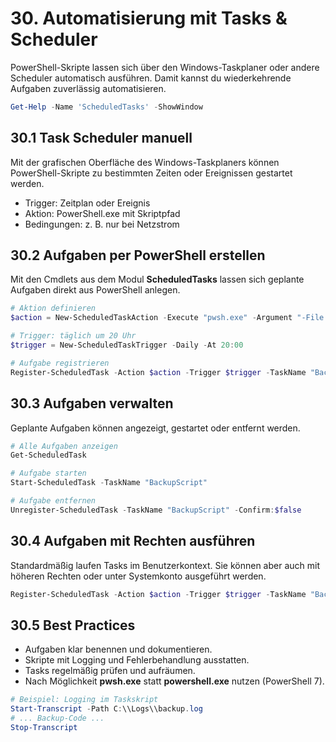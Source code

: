 # 30. Automatisierung mit Tasks & Scheduler

PowerShell-Skripte lassen sich über den Windows-Taskplaner oder andere Scheduler automatisch ausführen. Damit kannst du wiederkehrende Aufgaben zuverlässig automatisieren.

```powershell
Get-Help -Name 'ScheduledTasks' -ShowWindow
```

## 30.1 Task Scheduler manuell

Mit der grafischen Oberfläche des Windows-Taskplaners können PowerShell-Skripte zu bestimmten Zeiten oder Ereignissen gestartet werden.

* Trigger: Zeitplan oder Ereignis
* Aktion: PowerShell.exe mit Skriptpfad
* Bedingungen: z. B. nur bei Netzstrom

## 30.2 Aufgaben per PowerShell erstellen

Mit den Cmdlets aus dem Modul **ScheduledTasks** lassen sich geplante Aufgaben direkt aus PowerShell anlegen.

```powershell
# Aktion definieren
$action = New-ScheduledTaskAction -Execute "pwsh.exe" -Argument "-File C:\\Scripts\\Backup.ps1"

# Trigger: täglich um 20 Uhr
$trigger = New-ScheduledTaskTrigger -Daily -At 20:00

# Aufgabe registrieren
Register-ScheduledTask -Action $action -Trigger $trigger -TaskName "BackupScript" -Description "Backup per PowerShell"
```

## 30.3 Aufgaben verwalten

Geplante Aufgaben können angezeigt, gestartet oder entfernt werden.

```powershell
# Alle Aufgaben anzeigen
Get-ScheduledTask

# Aufgabe starten
Start-ScheduledTask -TaskName "BackupScript"

# Aufgabe entfernen
Unregister-ScheduledTask -TaskName "BackupScript" -Confirm:$false
```

## 30.4 Aufgaben mit Rechten ausführen

Standardmäßig laufen Tasks im Benutzerkontext. Sie können aber auch mit höheren Rechten oder unter Systemkonto ausgeführt werden.

```powershell
Register-ScheduledTask -Action $action -Trigger $trigger -TaskName "BackupAdmin" -User "SYSTEM"
```

## 30.5 Best Practices

* Aufgaben klar benennen und dokumentieren.
* Skripte mit Logging und Fehlerbehandlung ausstatten.
* Tasks regelmäßig prüfen und aufräumen.
* Nach Möglichkeit **pwsh.exe** statt **powershell.exe** nutzen (PowerShell 7).

```powershell
# Beispiel: Logging im Taskskript
Start-Transcript -Path C:\\Logs\\backup.log
# ... Backup-Code ...
Stop-Transcript
```
